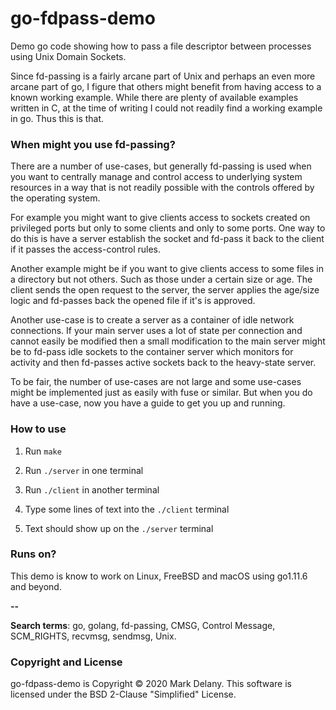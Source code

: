 # go-fdpass-demo

Demo go code showing how to pass a file descriptor between processes
using Unix Domain Sockets.

Since fd-passing is a fairly arcane part of Unix and perhaps an even
more arcane part of go, I figure that others might benefit from having
access to a known working example. While there are plenty of available
examples written in C, at the time of writing I could not readily find
a working example in go. Thus this is that.

### When might you use fd-passing?

There are a number of use-cases, but generally fd-passing is used when
you want to centrally manage and control access to underlying system
resources in a way that is not readily possible with the controls
offered by the operating system.

For example you might want to give clients access to sockets created
on privileged ports but only to some clients and only to some
ports. One way to do this is have a server establish the socket and
fd-pass it back to the client if it passes the access-control rules.

Another example might be if you want to give clients access to some
files in a directory but not others. Such as those under a certain
size or age. The client sends the open request to the server, the
server applies the age/size logic and fd-passes back the opened file
if it's is approved.

Another use-case is to create a server as a container of idle network
connections. If your main server uses a lot of state per connection
and cannot easily be modified then a small modification to the main
server might be to fd-pass idle sockets to the container server which
monitors for activity and then fd-passes active sockets back to the
heavy-state server.

To be fair, the number of use-cases are not large and some use-cases
might be implemented just as easily with fuse or similar. But when you
do have a use-case, now you have a guide to get you up and running.

### How to use

1. Run `make`

2. Run `./server` in one terminal

3. Run `./client` in another terminal

4. Type some lines of text into the `./client` terminal

5. Text should show up on the `./server` terminal

### Runs on?

This demo is know to work on Linux, FreeBSD and macOS using go1.11.6
and beyond.


**--**

**Search terms**: go, golang, fd-passing, CMSG, Control Message, SCM_RIGHTS, recvmsg, sendmsg, Unix.


### Copyright and License

go-fdpass-demo is Copyright :copyright: 2020 Mark Delany. This software  is licensed under the BSD 2-Clause "Simplified" License.
